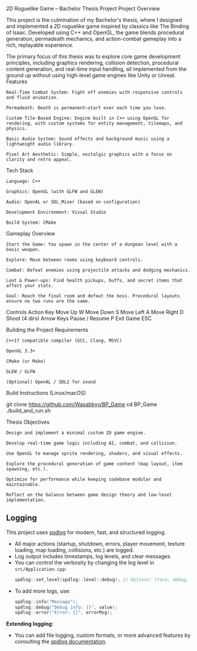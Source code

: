 2D Roguelike Game – Bachelor Thesis Project
Project Overview

This project is the culmination of my Bachelor's thesis, where I designed and implemented a 2D roguelike game inspired by classics like The Binding of Isaac. Developed using C++ and OpenGL, the game blends procedural generation, permadeath mechanics, and action-combat gameplay into a rich, replayable experience.

The primary focus of this thesis was to explore core game development principles, including graphics rendering, collision detection, procedural content generation, and real-time input handling, all implemented from the ground up without using high-level game engines like Unity or Unreal.
 Features

    Real-Time Combat System: Fight off enemies with responsive controls and fluid animation.

    Permadeath: Death is permanent—start over each time you lose.

    Custom Tile-Based Engine: Engine built in C++ using OpenGL for rendering, with custom systems for entity management, tilemaps, and physics.

    Basic Audio System: Sound effects and background music using a lightweight audio library.

    Pixel Art Aesthetic: Simple, nostalgic graphics with a focus on clarity and retro appeal.

 Tech Stack

    Language: C++

    Graphics: OpenGL (with GLFW and GLEW)

    Audio: OpenAL or SDL_Mixer (based on configuration)

    Development Environment: Visual Studio

    Build System: CMake

 Gameplay Overview

    Start the Game: You spawn in the center of a dungeon level with a basic weapon.

    Explore: Move between rooms using keyboard controls.

    Combat: Defeat enemies using projectile attacks and dodging mechanics.

    Loot & Power-ups: Find health pickups, buffs, and secret items that affect your stats.

    Goal: Reach the final room and defeat the boss. Procedural layouts ensure no two runs are the same.

 Controls
Action	Key
Move Up	W
Move Down	S
Move Left	A
Move Right	D
Shoot (4 dirs)	Arrow Keys
Pause / Resume	P
Exit Game	ESC

Building the Project
Requirements

    C++17 compatible compiler (GCC, Clang, MSVC)

    OpenGL 3.3+

    CMake (or Make)

    GLEW / GLFW

    (Optional) OpenAL / SDL2 for sound

Build Instructions (Linux/macOS)

git clone https://github.com/Wasabbyy/BP_Game
cd BP_Game
./build_and_run.sh


Thesis Objectives

    Design and implement a minimal custom 2D game engine.

    Develop real-time game logic including AI, combat, and collision.

    Use OpenGL to manage sprite rendering, shaders, and visual effects.

    Explore the procedural generation of game content (map layout, item spawning, etc.).

    Optimize for performance while keeping codebase modular and maintainable.

    Reflect on the balance between game design theory and low-level implementation.

## Logging

This project uses [spdlog](https://github.com/gabime/spdlog) for modern, fast, and structured logging.

- All major actions (startup, shutdown, errors, player movement, texture loading, map loading, collisions, etc.) are logged.
- Log output includes timestamps, log levels, and clear messages.
- You can control the verbosity by changing the log level in `src/Application.cpp`:
  ```cpp
  spdlog::set_level(spdlog::level::debug); // Options: trace, debug, info, warn, error, critical, off
  ```
- To add more logs, use:
  ```cpp
  spdlog::info("Message");
  spdlog::debug("Debug info: {}", value);
  spdlog::error("Error: {}", errorMsg);
  ```

**Extending logging:**
- You can add file logging, custom formats, or more advanced features by consulting the [spdlog documentation](https://github.com/gabime/spdlog#usage-example).
